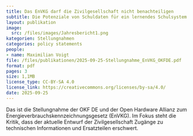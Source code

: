 ```yaml
---
title: Das EnVKG darf die Zivilgesellschaft nicht benachteiligen
subtitle: Die Potenziale von Schuldaten für ein lernendes Schulsystem
layout: publikation
image:
  src: /files/images/Jahresbericht1.png
kategorien: Stellungnahmen
categories: policy statements
people:
- name: Maximilian Voigt
file: /files/publikationen/2025-09-25-Stellungnahme_EnVKG_OKFDE.pdf
format: pdf
pages: 3
size: 1,1MB
license_type: CC-BY-SA 4.0
license_link: https://creativecommons.org/licenses/by-sa/4.0/
date: 2025-09-25
---
```

Das ist die Stellungnahme der OKF DE und der Open Hardware Allianz zum Energieverbrauchskennzeichnungsgesetz (EnVKG). Im Fokus steht die Kritik, dass der aktuelle Entwurf der Zivilgesellschaft Zugänge zu technischen Informationen und Ersatzteilen erschwert.
